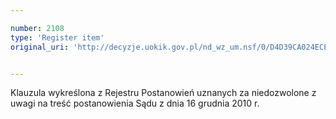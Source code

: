 ```yaml
---

number: 2108
type: 'Register item'
original_uri: 'http://decyzje.uokik.gov.pl/nd_wz_um.nsf/0/D4D39CA024ECEA17C12577F100338A86?OpenDocument'


---
```


Klauzula wykreślona z Rejestru Postanowień uznanych za niedozwolone z uwagi na treść postanowienia Sądu z dnia 16 grudnia 2010 r.
